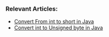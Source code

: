 ### Relevant Articles:
- [Convert From int to short in Java](https://www.baeldung.com/java-int-short-conversion)
- [Convert int to Unsigned byte in Java](https://www.baeldung.com/java-convert-int-unsigned-byte)
